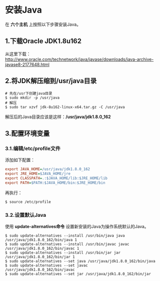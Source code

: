 安装Java
================================================================================
在 **六个主机** 上按照以下步骤安装Java。

## 1.下载Oracle JDK1.8u162
从这里下载：
http://www.oracle.com/technetwork/java/javase/downloads/java-archive-javase8-2177648.html

## 2.将JDK解压缩到/usr/java目录
```shell
# 先在/usr下创建java目录
$ sudo mkdir -p /usr/java
# 解压
$ sudo tar xzvf jdk-8u162-linux-x64.tar.gz -C /usr/java
```
解压后的Java目录应该是这样：**/usr/java/jdk1.8.0_162**

## 3.配置环境变量

### 3.1.编辑/etc/profile文件
添加如下配置：
```ini
export JAVA_HOME=/usr/java/jdk1.8.0_162
export JRE_HOME=$JAVA_HOME/jre
export CLASSPATH=.:$JAVA_HOME/lib:$JRE_HOME/lib
export PATH=$PATH:$JAVA_HOME/bin:$JRE_HOME/bin
```
再执行：
```shell
$ source /etc/profile
```

### 3.2.设置默认Java
使用 **update-alternatives命令** 设置新安装的Java为操作系统默认的Java。
```shell
$ sudo update-alternatives --install /usr/bin/java java /usr/java/jdk1.8.0_162/bin/java 1
$ sudo update-alternatives --install /usr/bin/javac javac /usr/java/jdk1.8.0_162/bin/javac 1
$ sudo update-alternatives --install /usr/bin/jar jar /usr/java/jdk1.8.0_162/bin/jar 1
$ sudo update-alternatives --set java /usr/java/jdk1.8.0_162/bin/java
$ sudo update-alternatives --set javac /usr/java/jdk1.8.0_162/bin/javac
$ sudo update-alternatives --set jar /usr/java/jdk1.8.0_162/bin/jar
```
